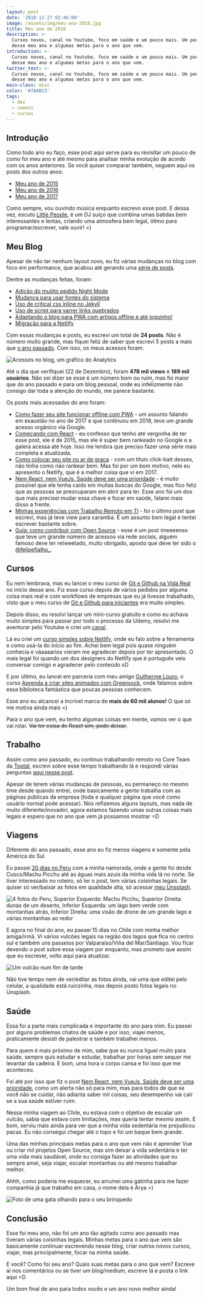 ```yaml
---
layout: post
date: '2018-12-27 02:46:00'
image: /assets/img/meu-ano-2018.jpg
title: Meu ano de 2018
description: >-
  Cursos novos, canal no Youtube, foco em saúde e um pouco mais. Um pouquinho
  desse meu ano e algumas metas para o ano que vem.
introduction: >-
  Cursos novos, canal no Youtube, foco em saúde e um pouco mais. Um pouquinho
  desse meu ano e algumas metas para o ano que vem.
twitter_text: >-
  Cursos novos, canal no Youtube, foco em saúde e um pouco mais. Um pouquinho
  desse meu ano e algumas metas para o ano que vem.
main-class: misc
color: '#7AAB13'
tags:
  - dev
  - remoto
  - cursos
---
```


## Introdução

Como todo ano eu faço, esse post aqui serve para eu revisitar um pouco de como foi meu ano e até mesmo para analisar minha evolução de acordo com os anos anteriores. Se você quiser comparar também, seguem aqui os posts dos outros anos:

- [Meu ano de 2015](https://willianjusten.com.br/meu-ano-de-2015/)
- [Meu ano de 2016](https://willianjusten.com.br/meu-ano-de-2016/)
- [Meu ano de 2017](https://willianjusten.com.br/meu-ano-de-2017/)

Como sempre, vou ouvindo música enquanto escrevo esse post. E dessa vez, escuto [Little People](https://open.spotify.com/artist/3cbU0WxlZJTFLTfXEUB433?si=CL0M20aaRF-WjQ66cRldKA), é um DJ suíço que combina umas batidas bem interessantes e lentas, criando uma atmosfera bem legal, ótimo para programar/escrever, vale ouvir! =)

## Meu Blog

Apesar de não ter nenhum layout novo, eu fiz várias mudanças no blog com foco em performance, que acabou até gerando uma [série de posts](https://willianjusten.com.br/series/#performance-web).

Dentre as mudanças feitas, foram:

- [Adição do muiiito pedido Night Mode](https://willianjusten.com.br/adicionando-night-mode-no-seu-site/)
- [Mudança para usar fontes do sistema](https://willianjusten.com.br/performance-web-usando-fontes-do-sistema/)
- [Uso de critical css inline no Jekyll](https://willianjusten.com.br/perfomance-web-critical-css-e-jekyll/)
- [Uso de script para varrer links quebrados](https://willianjusten.com.br/varrendo-seu-site-atras-de-links-quebrados/)
- [Adaptando o blog para PWA com artigos offline e até joguinho!](https://willianjusten.com.br/como-fazer-seu-site-funcionar-offline-com-pwa/)
- [Migração para a Netlify](https://willianjusten.com.br/como-colocar-seu-site-no-ar-de-graca/)

Com essas mudanças e posts, eu escrevi um total de **24 posts**. Não é número muito grande, mas fiquei feliz de saber que escrevi 5 posts a mais que [o ano passado](https://willianjusten.com.br/meu-ano-de-2017/). Com isso, os meus acessos foram:

![Acessos no blog, um gráfico do Analytics](/assets/img/acessos-2018.png)

Até o dia que verifiquei (22 de Dezembro), foram **478 mil views** e **189 mil usuários**. Não sei dizer se esse é um número bom ou ruim, mas foi maior que do ano passado e para um blog pessoal, onde eu infelizmente não consigo dar toda a atenção do mundo, me parece bastante.

Os posts mais acessadas do ano foram:

- [Como fazer seu site funcionar offline com PWA](https://willianjusten.com.br/como-fazer-seu-site-funcionar-offline-com-pwa/) - um assunto falando em exaustão no ano de 2017 e que continuou em 2018, teve um grande acesso orgânico via Google.
- [Começando com React](https://willianjusten.com.br/comecando-com-react/) - eu confesso que tenho até vergonha de ter esse post, ele é de 2015, mas ele é super bem rankeado no Google e a galera acessa até hoje. Isso me lembra que preciso fazer uma série mais completa e atualizada.
- [Como colocar seu site no ar de graca](https://willianjusten.com.br/como-colocar-seu-site-no-ar-de-graca/) - com um título click-bait desses, não tinha como não rankear bem. Mas foi por um bom motivo, nele eu apresento o Netlify, que é a melhor coisa que vi em 2017.
- [Nem React, nem VueJs. Saúde deve ser uma prioridade](https://willianjusten.com.br/saude-deve-ser-a-prioridade/) - é muito possível que ele tenha caído em muitas buscas do Google, mas fico feliz que as pessoas se preocuparam em abrir para ler. Esse ano foi um dos que mais precisei mudar essa chave e focar em saúde, falarei mais disso a frente.
- [Minhas experiências com Trabalho Remoto em TI](https://willianjusten.com.br/minhas-experiencias-com-trabalho-remoto-em-ti/) - foi o último post que escrevi, mas já teve view para caramba. É um assunto bem legal e tentei escrever bastante sobre.
- [Guia: como contribuir com Open Source](https://willianjusten.com.br/guia-como-contribuir-em-open-source/) - esse é um post imeeeenso que teve um grande número de acessos via rede sociais, alguém famoso deve ter retweetado, muito obrigado, aposto que deve ter sido o [@felipefialho\_](https://twitter.com/felipefialho_).

## Cursos

Eu nem lembrava, mas eu lancei o meu curso de [Git e Github na Vida Real](https://www.udemy.com/git-e-github-na-vida-real/?couponCode=BLACKFRIDAY) no início desse ano. Fiz esse curso depois de vários pedidos por alguma coisa mais real e com workflows de empresas que eu já tivesse trabalhado, visto que o meu curso de [Git e Github para iniciantes](https://www.udemy.com/git-e-github-para-iniciantes/) era muito simples.

Depois disso, eu resolvi lançar um mini-curso gratuito e como eu achava muito simples para passar por todo o processo da Udemy, resolvi me aventurar pelo Youtube e criei um [canal](https://www.youtube.com/WillianJustenCursos?sub_confirmation=1).

Lá eu criei um [curso simples sobre Netlify](https://www.youtube.com/watch?v=a1cIjP1bueM&list=PLlAbYrWSYTiMGMxQf9JSoZUU1rgVpGPth), onde eu falo sobre a ferramenta e como usá-la do início ao fim. Achei bem legal pois quase ninguém conhecia e váaaaarios vieram me agradecer depois por ter apresentado. O mais legal foi quando um dos designers do Netlify que é português veio conversar comigo e agradecer pelo conteúdo xD

E por último, eu lancei em parceria com meu amigo [Guilherme Louro](https://github.com/guilouro), o curso [Aprenda a criar sites animados com Greensock](https://www.udemy.com/aprenda-a-criar-sites-animados-com-greensock/?couponCode=BLACKFRIDAY), onde falamos sobre essa biblioteca fantástica que poucas pessoas conhecem.

Esse ano eu alcancei a incrível marca de **mais de 60 mil alunos!** O que só me motiva ainda mais =)

Para o ano que vem, eu tenho algumas coisas em mente, vamos ver o que vai rolar. ~~Vai ter coisa de React sim, pode deixar.~~

## Trabalho

Assim como ano passado, eu continuo trabalhando remoto no Core Team da [Toptal](https://www.toptal.com/), escrevi sobre esse tempo trabalhando lá e respondi várias perguntas [aqui nesse post](https://willianjusten.com.br/minhas-experiencias-com-trabalho-remoto-em-ti/).

Apesar de terem várias mudanças de pessoas, eu permaneço no mesmo time desde quando entrei, onde basicamente a gente trabalha com as páginas públicas da empresa (toda e qualquer página que você como usuário normal pode acessar). Nós refizemos alguns layouts, mas nada de muito diferente/inovador, agora estamos fazendo umas outras coisas mais legais e espero que no ano que vem já possamos mostrar =D

## Viagens

Diferente do ano passado, esse ano eu fiz menos viagens e somente pela América do Sul.

Eu passei [20 dias no Peru](https://willianjusten.com.br/meus-20-dias-no-peru/) com a minha namorada, onde a gente foi desde Cusco/Machu Picchu até as águas mais azuis da minha vida lá no norte. Se tiver interessado no roteiro, só ler o post, tem várias coisinhas legais. Se quiser só ver/baixar as fotos em qualidade alta, só acessar [meu Unsplash](https://unsplash.com/collections/2048586/my-adventures-in-peru).

![4 fotos do Peru, Superior Esquerda: Machu Picchu, Superior Direita: dunas de um deserto, Inferior Esquerda: um lago bem verde com montanhas atrás, Inferior Direita: uma visão de drone de um grande lago e várias montanhas ao redor](/assets/img/peru-cover.png)

E agora no final do ano, eu passei 15 dias no Chile com minha melhor amiga/irmã. Vi vários vulcões legais na região dos lagos que fica no centro sul e também uns passeios por Valparaíso/Viña del Mar/Santiago. Vou ficar devendo o post sobre essa viagem por enquanto, mas prometo que assim que eu escrever, volto aqui para atualizar.

![Um vulcão num fim de tarde](/assets/img/chile-2018.jpeg)

Não tive tempo nem de ver/editar as fotos ainda, vai uma que editei pelo celular, a qualidade está ruinzinha, mas depois posto fotos legais no Unsplash.

## Saúde

Essa foi a parte mais complicada e importante do ano para mim. Eu passei por alguns problemas chatos de saúde e por isso, viajei menos, praticamente desisti de palestrar e também trabalhei menos.

Para quem é mais próximo de mim, sabe que eu nunca liguei muito para saúde, sempre quis estudar e estudar, trabalhar por horas sem sequer me levantar da cadeira. E bom, uma hora o corpo cansa e foi isso que me aconteceu.

Foi até por isso que fiz o post [Nem React, nem VueJs. Saúde deve ser uma prioridade](https://willianjusten.com.br/saude-deve-ser-a-prioridade/), como um alerta não só para mim, mas para todos de que se você não se cuidar, não adianta saber mil coisas, seu desempenho vai cair se a sua saúde estiver ruim.

Nessa minha viagem ao Chile, eu estava com o objetivo de escalar um vulcão, sabia que estava com limitações, mas queria tentar mesmo assim. E bom, serviu mais ainda para ver que a minha vida sedentária me prejudicou pacas. Eu não consegui chegar até o topo e foi um baque bem grande.

Uma das minhas principais metas para o ano que vem não é aprender Vue ou criar mil projetos Open Source, mas sim deixar a vida sedentária e ter uma vida mais saudável, onde eu consiga fazer as atividades que eu sempre amei, seja viajar, escalar montanhas ou até mesmo trabalhar melhor.

Ahhh, como poderia me esquecer, eu arrumei uma gatinha para me fazer companhia já que trabalho em casa, o nome dela é Arya =)

![Foto de uma gata olhando para o seu brinquedo](https://source.unsplash.com/1hBWrLIDSCc/500x800)

## Conclusão

Esse foi meu ano, não foi um ano tão agitado como ano passado mas tiveram várias coisinhas legais. Minhas metas para o ano que vem são basicamente continuar escrevendo nesse blog, criar outros novos cursos, viajar, mas principalmente, focar na minha saúde.

E você? Como foi seu ano? Quais suas metas para o ano que vem? Escreve aí nos comentários ou se tiver um blog/medium, escreve lá e posta o link aqui =D

Um bom final de ano para todos vocês e um ano novo melhor ainda!
